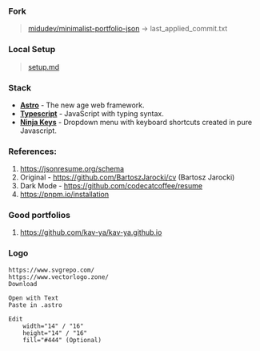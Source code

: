 ### Fork
> [midudev/minimalist-portfolio-json](https://github.com/midudev/minimalist-portfolio-json) -> last_applied_commit.txt 


### Local Setup
> [setup.md](himanshujain.dev/setup.md)


### Stack
- [**Astro**](https://astro.build/) - The new age web framework.
- [**Typescript**](https://www.typescriptlang.org/) - JavaScript with typing syntax.
- [**Ninja Keys**](https://github.com/ssleptsov/ninja-keys) - Dropdown menu with keyboard shortcuts created in pure Javascript.


### References:
1. https://jsonresume.org/schema
2. Original - https://github.com/BartoszJarocki/cv (Bartosz Jarocki)
3. Dark Mode - https://github.com/codecatcoffee/resume
4. https://pnpm.io/installation

### Good portfolios
1. https://github.com/kav-ya/kav-ya.github.io


### Logo
```
https://www.svgrepo.com/
https://www.vectorlogo.zone/
Download

Open with Text
Paste in .astro

Edit
    width="14" / "16"
    height="14" / "16"
    fill="#444" (Optional)
```